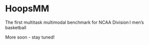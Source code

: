 # HoopsMM
The first multitask multimodal benchmark for NCAA Division I men’s basketball

More soon - stay tuned!
